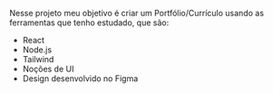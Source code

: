 Nesse projeto meu objetivo é criar um Portfólio/Currículo usando as ferramentas que tenho estudado, que são:
- React
- Node.js
- Tailwind
- Noções de UI
- Design desenvolvido no Figma

<!-- 
* A fazer: 
  *  FORMAÇÃO ACADÊMICA E ÚLTIMOS CURSOS DA ÁREA
  todo:  dividir em duas colunas
  todo:  estudar grid no tailwind
-->